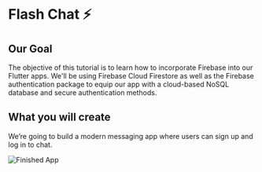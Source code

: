# Flash Chat ⚡️

## Our Goal

The objective of this tutorial is to learn how to incorporate Firebase into our Flutter apps. We'll
be using Firebase Cloud Firestore as well as the Firebase authentication package to equip our app
with a cloud-based NoSQL database and secure authentication methods.

## What you will create

We’re going to build a modern messaging app where users can sign up and log in to chat.

![Finished App](https://github.com/londonappbrewery/Images/blob/master/flash_chat_flutter_demo.gif)
